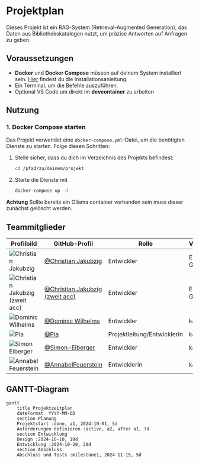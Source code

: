# Projektplan

Dieses Projekt ist ein RAG-System (Retrieval-Augmented Generation), das Daten aus Bibliothekskatalogen nutzt, um präzise Antworten auf Anfragen zu geben.

## Voraussetzungen

- **Docker** und **Docker Compose** müssen auf deinem System installiert sein. [Hier](https://docs.docker.com/get-docker/) findest du die Installationsanleitung.
- Ein Terminal, um die Befehle auszuführen.
- Optional VS Code um direkt im **devcontainer** zu arbeiten

## Nutzung

### 1. Docker Compose starten
Das Projekt verwendet eine `docker-compose.yml`-Datei, um die benötigten Dienste zu starten. Folge diesen Schritten:

1. Stelle sicher, dass du dich im Verzeichnis des Projekts befindest:
   ```bash
   cd /pfad/zu/deinem/projekt

2. Starte die Dienste mit
   ```bash
   docker-compose up -d

**Achtung** Sollte bereits ein Ollama container vorhanden sein muss dieser zunächst gelöscht werden.

## Teammitglieder

| Profilbild | GitHub-Profil | Rolle | Verantwortlichkeit |
|------|-------|---------------|------------|
| ![Christian Jakubzig](https://github.com/ChristianJakubzig.png?size=50) | [@Christian Jakubzig](https://github.com/ChristianJakubzig) | Entwickler | Erstellen der Github Struktur
| ![Christian Jakubzig (zweit acc)](https://github.com/ChristianJakubzig.png?size=50) | [@Christian Jakubzig (zweit acc)](https://github.com/ChristianJakubzig) | Entwickler | Erstellen der Github Struktur
| ![Dominic Wilhelms](https://github.com/DominicWilhelms.png?size=50) | [@Dominic Wilhelms](https://github.com/DominicWilhelms) | Entwickler | ka. ^^
| ![Pia]() | [@Pia](https://github.com/piaspios) | Projektleitung/Entwicklerin | ka. ^^
| ![Simon Eiberger]() | [@Simon-Eiberger](https://github.com/Simon-Eiberger) | Entwickler | ka. ^^
| ![Annabel Feuerstein]() | [@AnnabelFeuerstein](https://github.com/AnnabelFeuerstein) | Entwicklerin | ka. ^^

## GANTT-Diagram

```mermaid
gantt
    title Projektzeitplan
    dateFormat  YYYY-MM-DD
    section Planung
    Projektstart :done, a1, 2024-10-01, 5d
    Anforderungen definieren :active, a2, after a1, 7d
    section Entwicklung
    Design :2024-10-10, 10d
    Entwicklung :2024-10-20, 20d
    section Abschluss
    Abschluss und Tests :milestone1, 2024-11-15, 5d



